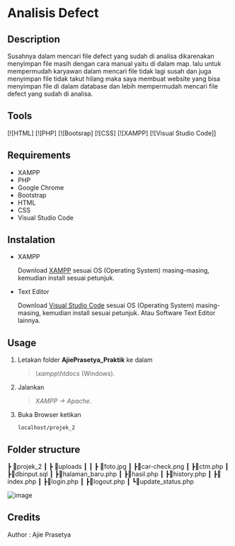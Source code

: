 # Analisis Defect

## Description

Susahnya dalam mencari file defect yang sudah di analisa dikarenakan menyimpan file masih dengan cara manual yaitu di dalam map. lalu untuk mempermudah karyawan dalam mencari file tidak lagi susah dan juga menyimpan file tidak takut hilang maka saya membuat website yang bisa menyimpan file di dalam database dan lebih mempermudah mencari file defect yang sudah di analisa. 

## Tools

[![HTML]
[![PHP]
[![Bootsrap]
[![CSS]
[![XAMPP]
[![Visual Studio Code]]

## Requirements

- XAMPP 
- PHP 
- Google Chrome
- Bootstrap 
- HTML
- CSS
- Visual Studio Code

## Instalation

- XAMPP

  Download [XAMPP](https://www.apachefriends.org/download.html) sesuai OS (Operating System) masing-masing, kemudian install sesuai petunjuk.

- Text Editor

  Download [Visual Studio Code](https://code.visualstudio.com/) sesuai OS (Operating System) masing-masing, kemudian install sesuai petunjuk.
  Atau Software Text Editor lainnya.

## Usage

1. Letakan folder **AjiePrasetya_Praktik** ke dalam

   > _\xampp\htdocs_ (Windows).

2. Jalankan

   > _XAMPP -> Apache_.

3. Buka Browser ketikan
   ```
   localhost/projek_2

## Folder structure

 ┣ 📂projek_2
 ┃ ┣ 📂uploads
 ┃ ┃ ┣ 📜foto.jpg
 ┃ ┣📜car-check.png
 ┃ ┣📜ctm.php
 ┃ ┣📜dbinput.sql
 ┃ ┣📜halaman_baru.php
 ┃ ┣📜hasil.php
 ┃ ┣📜history.php
 ┃ ┣📜index.php
 ┃ ┣📜login.php
 ┃ ┣📜logout.php
 ┃ ┗📜update_status.php
 
![image](https://github.com/ajieprasetya/Analisa_Defect/assets/96431164/3545b832-dc56-4ec0-9348-e15506779d61)


## Credits

Author : Ajie Prasetya
